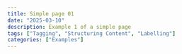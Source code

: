```yaml
---
title: Simple page 01
date: "2025-03-10"
description: Example 1 of a simple page
tags: ["Tagging", "Structuring Content", "Labelling"]
categories: ["Examples"]
---
```

